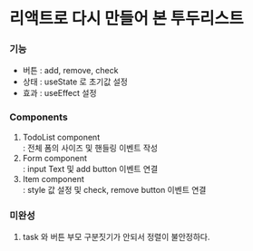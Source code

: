 # 리액트로 다시 만들어 본 투두리스트

### 기능

- 버튼 : add, remove, check
- 상태 : useState 로 초기값 설정
- 효과 : useEffect 설정

### Components

1. TodoList component <br/>
   : 전체 폼의 사이즈 및 핸들링 이벤트 작성
2. Form component <br/>
   : input Text 및 add button 이벤트 연결
3. Item component <br/>
   : style 값 설정 및 check, remove button 이벤트 연결

### 미완성

1. task 와 버튼 부모 구분짓기가 안되서 정렬이 불안정하다.

